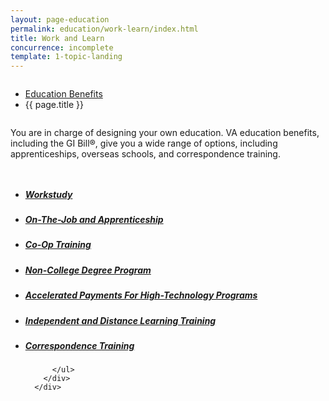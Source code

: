 ```yaml
---
layout: page-education
permalink: education/work-learn/index.html
title: Work and Learn
concurrence: incomplete
template: 1-topic-landing
---
```


<div class="splash" markdown="0">
<div class="row" markdown="0">
<div class="small-12 columns" markdown="0">

<ul class="breadcrumbs" role="menubar" aria-label="Primary">
<li class="parent"><a href="{{ site.url }}/education/">Education Benefits</a></li>
<li class="active">{{ page.title }}</li>
</ul>

</div>
</div>
</div>

<div class="main" role="main" markdown="0">

<!--<div class="action-bar">
  <div class="row">
    <div class="small-12 columns">

    </div>
  </div>  
</div>-->

<div class="section one" markdown="0">
<div class="primary" markdown="0">
<div class="row" markdown="0">
<div class="small-12 columns" markdown="1">

You are in charge of designing your own education. VA education benefits, including the GI Bill®, give you a wide range of options, including apprenticeships, overseas schools, and correspondence training.

</div>
</div>
</div>

<div class="navigation">
  <div class="row">
    <div class="small-12 columns">
          <ul class="small-block-grid-1 medium-block-grid-3 cards small">
            <li>
              <a href="{{ site.url }}/education/work-learn/workstudy/">
                <h5>Workstudy</h5>
              </a>
            </li>
            <li>
              <a href="{{ site.url }}/education/work-learn/job-and-apprenticeship/">
                <h5>On-The-Job and Apprenticeship</h5>
              </a>
            </li>
            <li>
              <a href="{{ site.url }}/education/work-learn/co-op-training/">
                <h5>Co-Op Training</h5>
              </a>
            </li>
            <li>
              <a href="{{ site.url }}/education/work-learn/non-college-degree-program/">
                <h5>Non-College Degree Program</h5>
              </a>
            </li>
            <li>
              <a href="{{ site.url }}/education/work-learn/accelerated-payments/">
                <h5>Accelerated Payments For High-Technology Programs</h5>
              </a>
            </li>
            <li>
              <a href="{{ site.url }}/education/work-learn/independent-distance-learning/">
                <h5>Independent and Distance Learning Training</h5>
              </a>
            </li>
            <li>
              <a href="{{ site.url }}/education/work-learn/correspondence-training/">
                <h5>Correspondence Training</h5>
              </a>
            </li>
        
          </ul>
        </div>
      </div>
</div>

</div>
